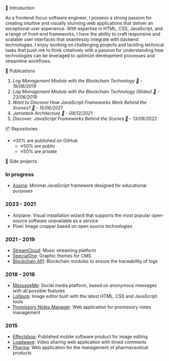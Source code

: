 👥 Introduction
<p>As a frontend-focus software engineer, I possess a strong passion for creating intuitive and visually stunning web applications that deliver an exceptional user experience. With expertise in HTML, CSS, JavaScript, and a range of front-end frameworks, I have the ability to craft responsive and scalable user interfaces that seamlessly integrate with backend technologies. I enjoy working on challenging projects and tackling technical tasks that push me to think creatively with a passion for understanding how technologies can be leveraged to optimize development processes and streamline workflows.</p>

📰 Publications
1. <em>Log Management Module with the Blockchain Technology [🔗](https://speakerdeck.com/sayfessyd/log-management-module-with-the-blockchain-technology) - 19/06/2019</em>
2. <em>Log Management Module with the Blockchain Technology (Slides) [🔗](https://speakerdeck.com/sayfessyd/log-management-module-blockchain-slides) - 23/06/2019</em>
3. <em>Want to Discover How JavaScript Frameworks Work Behind the Scenes? [🔗](https://medium.com/javascript-in-plain-english/want-to-discover-how-javascript-frameworks-work-behind-the-scenes-bc93cf602b83) - 15/06/2021</em>
4. <em>Jamstack Architecture [🔗](https://speakerdeck.com/sayfessyd/jamstack-architecture) - 09/12/2021</em>
5. <em>Discover: JavaScript Frameworks Behind the Scenes [🔗](https://www.educative.io/courses/discover-javascript-frameworks-behind-scenes) - 13/09/2022</em>

📦 Repositories
- ≈30% are published on GitHub
  - ≈50% are public
  - ≈50% are private

🚧 Side projects
### In progress

- <a href="https://www.assmajs.com">Assma</a>: Minimal JavaScript framework designed for educational purposes

### 2023 - 2021

- Airplane: Visual installation wizard that supports the most popular open-source software unavailable as a service
- Pixel: Image cropper based on open source technologies

### 2021 - 2019

- <a href="https://github.com/sayfessyd/StreamCloud">StreamCloud</a>: Music streaming platform
- <a href="https://github.com/sayfessyd/SpecialOne">SpecialOne</a>: Graphic themes for CMS
- <a href="https://github.com/sayfessyd/blockchain-api">Blockchain API</a>: Blockchain modules to ensure the traceability of logs

### 2018 - 2016

- <a href="https://codecanyon.net/item/messageme-laravel-anonymous-social-media-script/22280893">MessageMe</a>: Social media platform, based on anonymous messages with all possible features
- <a href="https://codecanyon.net/item/lollipop-image-editor/12957420">Lollipop</a>: Image editor built with the latest HTML, CSS and JavaScript tools
- <a href="https://github.com/sayfessyd/promissory-notes-manager">Promissory Notes Manager</a>: Web application for promissory notes management

### 2015

- <a href="https://play.google.com/store/apps/details?id=net.specialapp.effectshop">Effectshop</a>: Published mobile software product for image editing
- <a href="https://github.com/sayfessyd/loadwave">Loadwave</a>: Video sharing web application with timed comments
- <a href="https://github.com/sayfessyd/pharma">Pharma</a>: Web application for the management of pharmaceutical products








